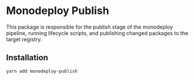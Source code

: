# Monodeploy Publish

This package is responsible for the publish stage of the monodeploy pipeline, running lifecycle scripts, and publishing changed packages to the target registry.

## Installation

```sh
yarn add monodeploy-publish
```
